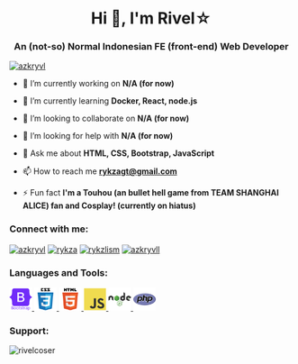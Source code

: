 <h1 align="center">Hi 👋, I'm Rivel☆</h1>
<h3 align="center">An (not-so) Normal Indonesian FE (front-end) Web Developer</h3>

<p align="left"> <a href="https://twitter.com/azkryvl" target="blank"><img src="https://img.shields.io/twitter/follow/azkryvl?logo=twitter&style=for-the-badge" alt="azkryvl" /></a> </p>

- 🔭 I’m currently working on **N/A (for now)**

- 🌱 I’m currently learning **Docker, React, node.js**

- 👯 I’m looking to collaborate on **N/A (for now)**

- 🤝 I’m looking for help with **N/A (for now)**

- 💬 Ask me about **HTML, CSS, Bootstrap, JavaScript**

- 📫 How to reach me **rykzagt@gmail.com**

- ⚡ Fun fact **I'm a Touhou (an bullet hell game from TEAM SHANGHAI ALICE) fan and Cosplay! (currently on hiatus)**

<h3 align="left">Connect with me:</h3>
<p align="left">
<a href="https://twitter.com/azkryvl" target="blank"><img align="center" src="https://raw.githubusercontent.com/rahuldkjain/github-profile-readme-generator/master/src/images/icons/Social/twitter.svg" alt="azkryvl" height="30" width="40" /></a>
<a href="https://fb.com/rykza" target="blank"><img align="center" src="https://raw.githubusercontent.com/rahuldkjain/github-profile-readme-generator/master/src/images/icons/Social/facebook.svg" alt="rykza" height="30" width="40" /></a>
<a href="https://instagram.com/rykzlism" target="blank"><img align="center" src="https://raw.githubusercontent.com/rahuldkjain/github-profile-readme-generator/master/src/images/icons/Social/instagram.svg" alt="rykzlism" height="30" width="40" /></a>
<a href="https://www.youtube.com/c/azkryvll" target="blank"><img align="center" src="https://raw.githubusercontent.com/rahuldkjain/github-profile-readme-generator/master/src/images/icons/Social/youtube.svg" alt="azkryvll" height="30" width="40" /></a>
</p>

<h3 align="left">Languages and Tools:</h3>
<p align="left"> <a href="https://getbootstrap.com" target="_blank" rel="noreferrer"> <img src="https://raw.githubusercontent.com/devicons/devicon/master/icons/bootstrap/bootstrap-plain-wordmark.svg" alt="bootstrap" width="40" height="40"/> </a> <a href="https://www.w3schools.com/css/" target="_blank" rel="noreferrer"> <img src="https://raw.githubusercontent.com/devicons/devicon/master/icons/css3/css3-original-wordmark.svg" alt="css3" width="40" height="40"/> </a> <a href="https://www.w3.org/html/" target="_blank" rel="noreferrer"> <img src="https://raw.githubusercontent.com/devicons/devicon/master/icons/html5/html5-original-wordmark.svg" alt="html5" width="40" height="40"/> </a> <a href="https://developer.mozilla.org/en-US/docs/Web/JavaScript" target="_blank" rel="noreferrer"> <img src="https://raw.githubusercontent.com/devicons/devicon/master/icons/javascript/javascript-original.svg" alt="javascript" width="40" height="40"/> </a> <a href="https://nodejs.org" target="_blank" rel="noreferrer"> <img src="https://raw.githubusercontent.com/devicons/devicon/master/icons/nodejs/nodejs-original-wordmark.svg" alt="nodejs" width="40" height="40"/> </a> <a href="https://www.php.net" target="_blank" rel="noreferrer"> <img src="https://raw.githubusercontent.com/devicons/devicon/master/icons/php/php-original.svg" alt="php" width="40" height="40"/> </a> </p>


<h3 align="left">Support:</h3>
<p><a href="https://ko-fi.com/rivelcoser"> <img align="left" src="https://cdn.ko-fi.com/cdn/kofi3.png?v=3" height="50" width="210" alt="rivelcoser" /></a></p><br><br>

